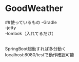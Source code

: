 # GoodWeather
##使っているもの
-Gradle<br>
-jetty<br>
-lombok（入れてるだけ）<br><br>

SpringBoot起動すれば多分動く<br>
localhost:8080/testで動作確認可能
